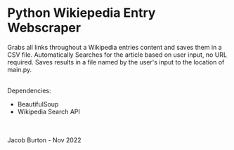 # Python Wikiepedia Entry Webscraper
Grabs all links throughout a Wikipedia entries content and saves them in a CSV file.
Automatically Searches for the article based on user input, no URL required. Saves results in a file named by the user's input to the location of main.py.
<br><br>

Dependencies:
- BeautifulSoup
- Wikipedia Search API

<br><br>
Jacob Burton - Nov 2022
